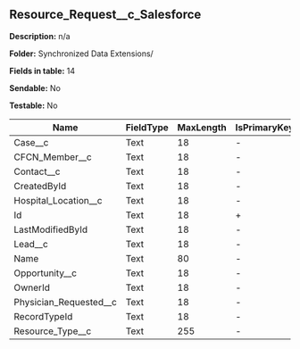 ## Resource_Request__c_Salesforce

**Description:** n/a

**Folder:** Synchronized Data Extensions/

**Fields in table:** 14

**Sendable:** No

**Testable:** No

| Name | FieldType | MaxLength | IsPrimaryKey | IsNullable | DefaultValue |
| --- | --- | --- | --- | --- | --- |
| Case__c | Text | 18 | - | + |  |
| CFCN_Member__c | Text | 18 | - | + |  |
| Contact__c | Text | 18 | - | + |  |
| CreatedById | Text | 18 | - | + |  |
| Hospital_Location__c | Text | 18 | - | + |  |
| Id | Text | 18 | + | - |  |
| LastModifiedById | Text | 18 | - | + |  |
| Lead__c | Text | 18 | - | + |  |
| Name | Text | 80 | - | + |  |
| Opportunity__c | Text | 18 | - | + |  |
| OwnerId | Text | 18 | - | + |  |
| Physician_Requested__c | Text | 18 | - | + |  |
| RecordTypeId | Text | 18 | - | + |  |
| Resource_Type__c | Text | 255 | - | + |  |
